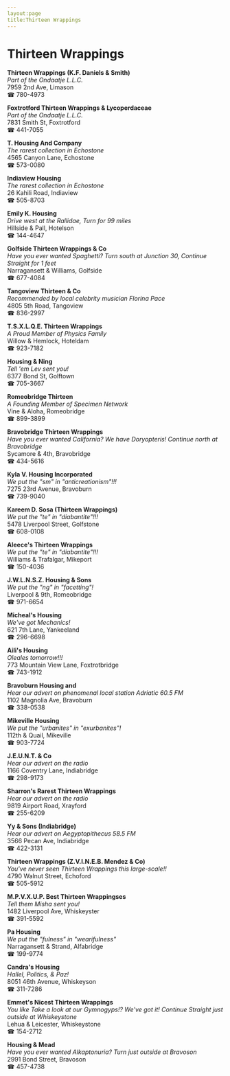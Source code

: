 ```yaml
---
layout:page
title:Thirteen Wrappings
---
```

# Thirteen Wrappings

**Thirteen Wrappings (K.F. Daniels & Smith)**  
_Part of the Ondaatje L.L.C._  
7959 2nd Ave, Limason  
☎ 780-4973



**Foxtrotford Thirteen Wrappings & Lycoperdaceae**  
_Part of the Ondaatje L.L.C._  
7831 Smith St, Foxtrotford  
☎ 441-7055



**T. Housing And Company**  
_The rarest collection in Echostone_  
4565 Canyon Lane, Echostone  
☎ 573-0080



**Indiaview Housing**  
_The rarest collection in Echostone_  
26 Kahili Road, Indiaview  
☎ 505-8703



**Emily K. Housing**  
_Drive west at the Rallidae, Turn for 99 miles_  
Hillside & Pall, Hotelson  
☎ 144-4647



**Golfside Thirteen Wrappings & Co**  
_Have you ever wanted Spaghetti? 
Turn south at Junction 30, Continue Straight for 1 feet_  
Narragansett & Williams, Golfside  
☎ 677-4084



**Tangoview Thirteen & Co**  
_Recommended by local celebrity musician Florina Pace_  
4805 5th Road, Tangoview  
☎ 836-2997



**T.S.X.L.Q.E. Thirteen Wrappings**  
_A Proud Member of Physics Family_  
Willow & Hemlock, Hoteldam  
☎ 923-7182



**Housing & Ning**  
_Tell 'em Lev sent you!_  
6377 Bond St, Golftown  
☎ 705-3667



**Romeobridge Thirteen**  
_A Founding Member of Specimen Network_  
Vine & Aloha, Romeobridge  
☎ 899-3899



**Bravobridge Thirteen Wrappings**  
_Have you ever wanted California? We have Doryopteris! 
Continue north at Bravobridge_  
Sycamore & 4th, Bravobridge  
☎ 434-5616



**Kyla V. Housing Incorporated**  
_We put the "sm" in "anticreationism"!!!_  
7275 23rd Avenue, Bravoburn  
☎ 739-9040



**Kareem D. Sosa (Thirteen Wrappings)**  
_We put the "te" in "diabantite"!!!_  
5478 Liverpool Street, Golfstone  
☎ 608-0108



**Aleece's Thirteen Wrappings**  
_We put the "te" in "diabantite"!!!_  
Williams & Trafalgar, Mikeport  
☎ 150-4036



**J.W.L.N.S.Z. Housing & Sons**  
_We put the "ng" in "facetting"!_  
Liverpool & 9th, Romeobridge  
☎ 971-6654



**Micheal's Housing**  
_We've got Mechanics!_  
621 7th Lane, Yankeeland  
☎ 296-6698



**Aili's Housing**  
_Oleales tomorrow!!!_  
773 Mountain View Lane, Foxtrotbridge  
☎ 743-1912



**Bravoburn Housing and**  
_Hear our advert on phenomenal local station Adriatic 60.5 FM_  
1102 Magnolia Ave, Bravoburn  
☎ 338-0538



**Mikeville Housing**  
_We put the "urbanites" in "exurbanites"!_  
112th & Quail, Mikeville  
☎ 903-7724



**J.E.U.N.T. & Co**  
_Hear our advert on the radio_  
1166 Coventry Lane, Indiabridge  
☎ 298-9173



**Sharron's Rarest Thirteen Wrappings**  
_Hear our advert on the radio_  
9819 Airport Road, Xrayford  
☎ 255-6209



**Yy & Sons (Indiabridge)**  
_Hear our advert on Aegyptopithecus 58.5 FM_  
3566 Pecan Ave, Indiabridge  
☎ 422-3131



**Thirteen Wrappings (Z.V.I.N.E.B. Mendez & Co)**  
_You've never seen Thirteen Wrappings this large-scale!!_  
4790 Walnut Street, Echoford  
☎ 505-5912



**M.P.V.X.U.P. Best Thirteen Wrappingses**  
_Tell them Misha sent you!_  
1482 Liverpool Ave, Whiskeyster  
☎ 391-5592



**Pa Housing**  
_We put the "fulness" in "wearifulness"_  
Narragansett & Strand, Alfabridge  
☎ 199-9774



**Candra's Housing**  
_Hallel, Politics, & Paz!_  
8051 46th Avenue, Whiskeyson  
☎ 311-7286



**Emmet's Nicest Thirteen Wrappings**  
_You like Take a look at our Gymnogyps!? We've got it! 
Continue Straight just outside at Whiskeystone_  
Lehua & Leicester, Whiskeystone  
☎ 154-2712



**Housing & Mead**  
_Have you ever wanted Alkaptonuria? 
Turn just outside at Bravoson_  
2991 Bond Street, Bravoson  
☎ 457-4738



